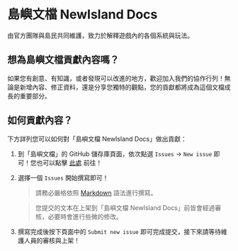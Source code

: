 # 島嶼文檔 NewIsland Docs
由官方團隊與島民共同維護，致力於解釋遊戲內的各個系統與玩法。

## 想為島嶼文檔貢獻內容嗎？
如果您有創意、有知識，或者發現可以改進的地方，歡迎加入我們的協作行列！無論是新增內容、修正資料，還是分享您獨特的觀點，您的貢獻都將成為這個文檔成長的重要部分。

## 如何貢獻內容？
下方詳列您可以如何對「島嶼文檔 NewIsland Docs」做出貢獻：

1. 到「島嶼文檔」的 GitHub 儲存庫頁面，依次點選 `Issues` → `New issue` 即可！您也可以點擊 [此處](https://github.com/miguotw/NewIsland-Docs/issues/new/choose) 前往！ 
2. 選擇一個 `Issues` 開始撰寫即可！
   
    > 請務必嚴格依照 [Markdown](https://docs.github.com/zh/get-started/writing-on-github/getting-started-with-writing-and-formatting-on-github/basic-writing-and-formatting-syntax) 語法進行撰寫。
    
    > 您提交的文本在上架到「島嶼文檔 NewIsland Docs」前皆會經過審核，必要時會進行些微的修改。
    
4. 撰寫完成後按下頁面中的 `Submit new issue` 即可完成提交，接下來請等待維護人員的審核與上架！
